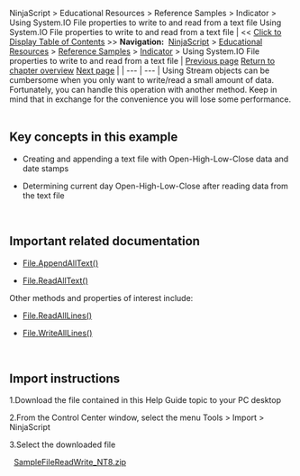 ﻿
NinjaScript > Educational Resources > Reference Samples > Indicator > Using System.IO File properties to write to and read from a text file
Using System.IO File properties to write to and read from a text file
| << [Click to Display Table of Contents](using_system_io_file_propertie.md) >> **Navigation:**     [NinjaScript](ninjascript.md) > [Educational Resources](educational_resources.md) > [Reference Samples](reference_samples.md) > [Indicator](indicator2.md) > Using System.IO File properties to write to and read from a text file | [Previous page](using_streamwriter_to_write_to.md) [Return to chapter overview](indicator2.md) [Next page](using_try-catch_blocks.md) |
| --- | --- |
Using Stream objects can be cumbersome when you only want to write/read a small amount of data. Fortunately, you can handle this operation with another method. Keep in mind that in exchange for the convenience you will lose some performance.
 
## Key concepts in this example
- Creating and appending a text file with Open-High-Low-Close data and date stamps

- Determining current day Open-High-Low-Close after reading data from the text file

 
## Important related documentation
- [File.AppendAllText()](http://msdn2.microsoft.com/en-us/library/system.io.file.appendalltext.aspx)

- [File.ReadAllText()](http://msdn2.microsoft.com/en-us/library/system.io.file.readalltext.aspx)

Other methods and properties of interest include:
- [File.ReadAllLines()](http://msdn2.microsoft.com/en-us/library/system.io.file.readalllines.aspx)

- [File.WriteAllLines()](http://msdn2.microsoft.com/en-us/library/system.io.file.writealllines.aspx)

 
## Import instructions
1.Download the file contained in this Help Guide topic to your PC desktop

2.From the Control Center window, select the menu Tools > Import > NinjaScript

3.Select the downloaded file

 
[SampleFileReadWrite_NT8.zip](https://ninjatrader.com/support/helpGuides/nt8/samples/SampleFileReadWrite_NT8.zip)
